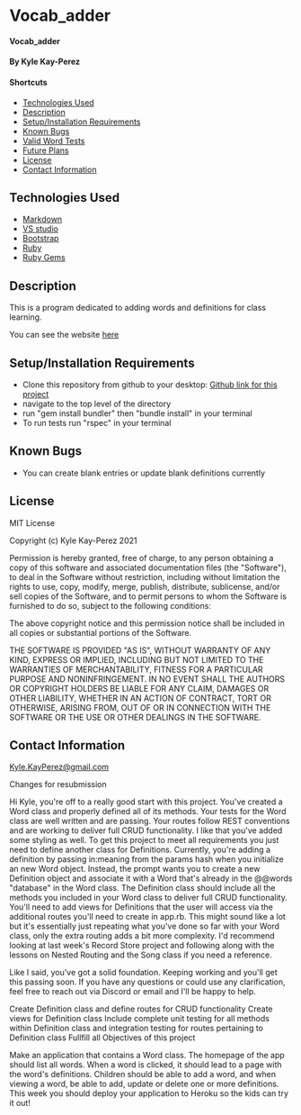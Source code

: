 # Vocab_adder

#### Vocab_adder

#### By Kyle Kay-Perez

#### Shortcuts
- [Technologies Used](#technologies-used)
- [Description](#description)
- [Setup/Installation Requirements](#setup/installation-requirements)
- [Known Bugs](#known-bugs)
- [Valid Word Tests](#valid-word-tests)
- [Future Plans](#future-plans)
- [License](#license)
- [Contact Information](#contact-information)

## Technologies Used

* [Markdown](https://www.markdownguide.org/)
* [VS studio](https://code.visualstudio.com/)
* [Bootstrap](https://getbootstrap.com/)
* [Ruby](https://www.ruby-lang.org/en/)
* [Ruby Gems](https://rubygems.org/)

## Description

This is a program dedicated to adding words and definitions for class learning.

You can see the website [here](https://murmuring-waters-75236.herokuapp.com/)

## Setup/Installation Requirements

* Clone this repository from github to your desktop: [Github link for this project](https://github.com/professional-pigeon/Vocab_charity)
* navigate to the top level of the directory
* run "gem install bundler" then "bundle install" in your terminal
* To run tests run "rspec" in your terminal


## Known Bugs

* You can create blank entries or update blank definitions currently

## License

MIT License

Copyright (c) Kyle Kay-Perez 2021

Permission is hereby granted, free of charge, to any person obtaining a copy of this software and associated documentation files (the "Software"), to deal in the Software without restriction, including without limitation the rights to use, copy, modify, merge, publish, distribute, sublicense, and/or sell copies of the Software, and to permit persons to whom the Software is furnished to do so, subject to the following conditions:

The above copyright notice and this permission notice shall be included in all copies or substantial portions of the Software.

THE SOFTWARE IS PROVIDED "AS IS", WITHOUT WARRANTY OF ANY KIND, EXPRESS OR IMPLIED, INCLUDING BUT NOT LIMITED TO THE WARRANTIES OF MERCHANTABILITY, FITNESS FOR A PARTICULAR PURPOSE AND NONINFRINGEMENT. IN NO EVENT SHALL THE AUTHORS OR COPYRIGHT HOLDERS BE LIABLE FOR ANY CLAIM, DAMAGES OR OTHER LIABILITY, WHETHER IN AN ACTION OF CONTRACT, TORT OR OTHERWISE, ARISING FROM, OUT OF OR IN CONNECTION WITH THE SOFTWARE OR THE USE OR OTHER DEALINGS IN THE SOFTWARE.

## Contact Information

Kyle.KayPerez@gmail.com

Changes for resubmission

Hi Kyle, you're off to a really good start with this project. You've created a Word class and properly defined all of its methods. Your tests for the Word class are well written and are passing. Your routes follow REST conventions and are working to deliver full CRUD functionality. I like that you've added some styling as well. To get this project to meet all requirements you just need to define another class for Definitions. Currently, you're adding a definition by passing in:meaning from the params hash when you initialize an new Word object. Instead, the prompt wants you to create a new Definition object and associate it with a Word that's already in the @@words "database" in the Word class. The Definition class should include all the methods you included in your Word class to deliver full CRUD functionality. You'll need to add views for Definitions that the user will access via the additional routes you'll need to create in app.rb. This might sound like a lot but it's essentially just repeating what you've done so far with your Word class, only the extra routing adds a bit more complexity. I'd recommend looking at last week's Record Store project and following along with the lessons on Nested Routing and the Song class if you need a reference.

Like I said, you've got a solid foundation. Keeping working and you'll get this passing soon. If you have any questions or could use any clarification, feel free to reach out via Discord or email and I'll be happy to help.

Create Definition class and define routes for CRUD functionality
Create views for Definition class
Include complete unit testing for all methods within Definition class and integration testing for routes pertaining to Definition class
Fullfill all Objectives of this project

Make an application that contains a Word class. The homepage of the app should list all words. When a word is clicked, it should lead to a page with the word's definitions. Children should be able to add a word, and when viewing a word, be able to add, update or delete one or more definitions. This week you should deploy your application to Heroku so the kids can try it out!